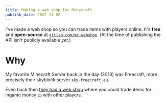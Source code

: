 ```yaml
---
title: Making a web shop for Minecraft
publish_date: 2022-11-02
---
```


I've made a web shop so you can trade items with players online. It's **free**
and **open-source** at [`gitlab.com/mc-webshop`](https://gitlab.com/mc-webshop).
(At the time of publishing the API isn't publicly available _yet_.)

# Why

My favorite Minecraft Server back in the day (2013) was Freecraft, more
precisely their skyblock server `sky.freecraft.eu`.

Even back then [they had a web shop](http://sky.webshop.freecraft.eu) where you
could trade items for ingame money 💵 with other players.

